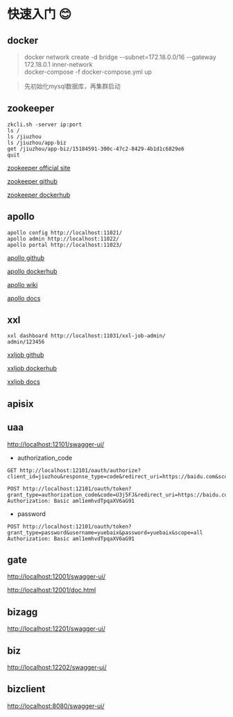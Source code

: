 # 快速入门 😊

## docker

> docker network create -d bridge --subnet=172.18.0.0/16 --gateway 172.18.0.1 inner-network<br/>
> docker-compose -f docker-compose.yml up

> 先初始化mysql数据库，再集群启动

## zookeeper

```shell
zkcli.sh -server ip:port
ls /
ls /jiuzhou
ls /jiuzhou/app-biz
get /jiuzhou/app-biz/15184591-300c-47c2-8429-4b1d1c6829e6
quit
```

[zookeeper official site](https://zookeeper.apache.org/)

[zookeeper github](https://github.com/apache/zookeeper)

[zookeeper dockerhub](https://hub.docker.com/_/zookeeper)

## apollo

```text
apollo config http://localhost:11021/
apollo admin http://localhost:11022/
apollo portal http://localhost:11023/
```

[apollo github](https://github.com/apolloconfig/apollo)

[apollo dockerhub](https://hub.docker.com/r/nobodyiam/apollo-quick-start)

[apollo wiki](https://github.com/apolloconfig/apollo/wiki)

[apollo docs](https://www.apolloconfig.com/#/zh/README)

## xxl

```text
xxl dashboard http://localhost:11031/xxl-job-admin/
admin/123456
```
[xxljob github](https://github.com/xuxueli/xxl-job)

[xxljob dockerhub](https://hub.docker.com/r/xuxueli/xxl-job-admin)

[xxljob docs](https://www.xuxueli.com/xxl-job/)

## apisix

## uaa

[http://localhost:12101/swagger-ui/](http://localhost:12101/swagger-ui/)

* authorization_code

```http request
GET http://localhost:12101/oauth/authorize?client_id=jiuzhou&response_type=code&redirect_uri=https://baidu.com&scope=all

POST http://localhost:12101/oauth/token?grant_type=authorization_code&code=U3j5FJ&redirect_uri=https://baidu.com&scope=all
Authorization: Basic aml1emhvdTpqaXV6aG91
```

* password

```http request
POST http://localhost:12101/oauth/token?grant_type=password&username=yuebaix&password=yuebaix&scope=all
Authorization: Basic aml1emhvdTpqaXV6aG91
```

## gate

[http://localhost:12001/swagger-ui/](http://localhost:12001/swagger-ui/)

[http://localhost:12001/doc.html](http://localhost:12001/doc.html)

## bizagg

[http://localhost:12201/swagger-ui/](http://localhost:12201/swagger-ui/)

## biz

[http://localhost:12202/swagger-ui/](http://localhost:12202/swagger-ui/)

## bizclient

[http://localhost:8080/swagger-ui/](http://localhost:8080/swagger-ui/)
